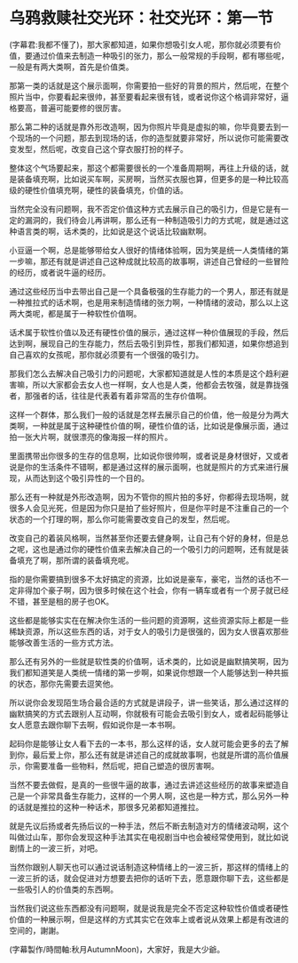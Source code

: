# 乌鸦救赎社交光环：社交光环：第一节

(字幕君:我都不懂了)，那大家都知道，如果你想吸引女人呢，那你就必须要有价值，要通过价值来去制造一种吸引的张力，那么一般常规的手段啊，都有哪些呢，一般是有两大类啊，首先是价值类。

那第一类的话就是这个展示面啊，你需要拍一些好的背景的照片，然后呢，在整个照片当中，你要看起来很帅，甚至要看起来很有钱，或者说你这个格调非常好，逼格要高，普遍可能要修的很厉害。

那么第二种的话就是靠外形改造啊，因为你照片毕竟是虚拟的嘛，你毕竟要去到一个现场的一个问题，那去到现场的话，你的造型就要非常好，所以说你可能需要改变发型，然后呢，改变自己这个穿衣服打扮的样子。

整体这个气场要起来，那这个都需要很长的一个准备周期啊，再往上升级的话，就是装备填充啊，比如说买车啊，买房啊，当然买衣服也算，但更多的是一种比较高级的硬性价值填充啊，硬性的装备填充，价值的话。

当然完全没有问题啊，我不否定价值这种方式去展示自己的吸引力，但是它是有一定的漏洞的，我们待会儿再讲啊，那么还有一种制造吸引力的方式呢，就是通过这种语言类的啊，话术类的，比如说是这个说话比较幽默啊。

小豆逼一个啊，总是能够带给女人很好的情绪体验啊，因为笑是统一人类情绪的第一步嘛，那还有就是讲述自己这种成就比较高的故事啊，讲述自己曾经的一些冒险的经历，或者说牛逼的经历。

通过这些经历当中去带出自己是一个具备极强的生存能力的一个男人，那还有就是一种推拉式的话术啊，也是用来制造情绪的张力啊，一种情绪的波动，那么以上这两大类呢，都是属于一种软性价值啊。

话术属于软性价值以及还有硬性价值的展示，通过这样一种价值展现的手段，然后达到啊，展现自己的生存能力，然后去吸引到异性，那我们都知道，如果你想追到自己喜欢的女孩呢，那你就必须要有一个很强的吸引力。

那我们怎么去解决自己吸引力的问题呢，大家都知道就是人性的本质是这个趋利避害嘛，所以大家都会去女人也一样啊，女人也是人类，他都会去牧强，就是靠拢强者，那强者的话，往往是代表着有着非常高的生存价值啊。

这样一个群体，那么我们一般的话就是怎样去展示自己的价值，他一般是分为两大类啊，一种就是属于这种硬性价值的啊，硬性价值的话，比如说是像展示面，通过拍一张大片啊，就很漂亮的像海报一样的照片。

里面携带出你很多的生存的信息啊，比如说你很帅啊，或者说是身材很好，又或者说是你的生活条件不错啊，都是通过这样的展示面啊，也就是照片的方式来进行展现，从而达到这个吸引异性的一个目的。

那么还有一种就是外形改造啊，因为不管你的照片拍的多好，你都得去现场啊，就很多人会见光死，但是因为你只是拍了些好照片，但是你平时是不注重自己的一个状态的一个打理的啊，那么你可能需要改变自己的发型，然后呢。

改变自己的着装风格啊，当然甚至你还要去健身啊，让自己有个好的身材，但是总之呢，这也是通过你的硬性价值来去解决自己的一个吸引力的问题啊，还有就是装备填充了啊，那所谓的装备填充呢。

指的是你需要搞到很多不太好搞定的资源，比如说是豪车，豪宅，当然的话也不一定非得加个豪子啊，因为很多时候在这个社会，你有一辆车或者有一个房子就已经不错，甚至是租的房子也OK。

这些都是能够实实在在解决你生活的一些问题的资源啊，这些资源实际上都是一些稀缺资源，所以这些东西的话，对于女人的吸引力是很强的，因为女人很喜欢那些能够改善生活的一些方式方法。

那么还有另外的一些就是软性类的价值啊，话术类的，比如说是幽默搞笑啊，因为我们都知道笑是人类统一情绪的第一步啊，如果说你想跟一个人能够达到一种共振的状态，那你先需要去逗笑他。

所以说你会发现陌生场合最合适的方式就是讲段子，讲一些笑话，那么通过这样的幽默搞笑的方式去跟别人互动啊，你就极有可能会去吸引到女人，或者起码能够让女人愿意去跟你聊下去啊，假如说你是一本书啊。

起码你是能够让女人看下去的一本书，那么这样的话，女人就可能会更多的去了解到你，最后爱上你，那么还有就是讲述自己的成就故事啊，也就是所谓的高价值展示，你需要准备一些物料，然后呢，把自己塑造的很厉害啊。

当然不要去做假，是真的一些很牛逼的故事，通过去讲述这些经历的故事来塑造自己是一个非常具备生存能力，这样的一个男人啊，这也是一种方式，那么另外一种的话就是推拉的这种一种话术，那很多兄弟都知道推拉。

就是先议后扬或者先扬后议的一种手法，然后不断去制造对方的情绪波动啊，这个叫做过山车，那你会发现这种手法其实在电视剧当中也会被经常使用到，就比如说剧情上的一波三折，对吧。

当然你跟别人聊天也可以通过说话制造这种情绪上的一波三折，那这样的情绪上的一波三折的话，就会促进对方想要去把你的话听下去，愿意跟你聊下去，这些都是一些吸引人的价值类的东西啊。

当然我们说这些东西都没有问题啊，就是说我是完全不否定这种软性价值或者硬性价值的一种展示啊，但是这样的方式其实它在效率上或者说从效果上都是有改进的空间的，謝謝。

(字幕製作/時間軸:秋月AutumnMoon)，大家好，我是大少爺。
